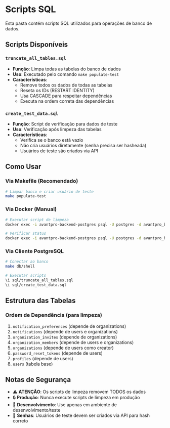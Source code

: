 # Scripts SQL

Esta pasta contém scripts SQL utilizados para operações de banco de dados.

## Scripts Disponíveis

### `truncate_all_tables.sql`
- **Função**: Limpa todas as tabelas do banco de dados
- **Uso**: Executado pelo comando `make populate-test`
- **Características**:
  - Remove todos os dados de todas as tabelas
  - Reseta os IDs (RESTART IDENTITY)
  - Usa CASCADE para respeitar dependências
  - Executa na ordem correta das dependências

### `create_test_data.sql`
- **Função**: Script de verificação para dados de teste
- **Uso**: Verificação após limpeza das tabelas
- **Características**:
  - Verifica se o banco está vazio
  - Não cria usuários diretamente (senha precisa ser hasheada)
  - Usuários de teste são criados via API

## Como Usar

### Via Makefile (Recomendado)
```bash
# Limpar banco e criar usuário de teste
make populate-test
```

### Via Docker (Manual)
```bash
# Executar script de limpeza
docker exec -i avantpro-backend-postgres psql -U postgres -d avantpro_backend -f /path/to/truncate_all_tables.sql

# Verificar status
docker exec -i avantpro-backend-postgres psql -U postgres -d avantpro_backend -f /path/to/create_test_data.sql
```

### Via Cliente PostgreSQL
```bash
# Conectar ao banco
make db/shell

# Executar scripts
\i sql/truncate_all_tables.sql
\i sql/create_test_data.sql
```

## Estrutura das Tabelas

### Ordem de Dependência (para limpeza)
1. `notification_preferences` (depende de organizations)
2. `notifications` (depende de users e organizations) 
3. `organization_invites` (depende de organizations)
4. `organization_members` (depende de users e organizations)
5. `organizations` (depende de users como creator)
6. `password_reset_tokens` (depende de users)
7. `profiles` (depende de users)
8. `users` (tabela base)

## Notas de Segurança

- ⚠️ **ATENÇÃO**: Os scripts de limpeza removem TODOS os dados
- 🔒 **Produção**: Nunca execute scripts de limpeza em produção
- 🧪 **Desenvolvimento**: Use apenas em ambiente de desenvolvimento/teste
- 🔑 **Senhas**: Usuários de teste devem ser criados via API para hash correto